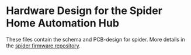 Hardware Design for the Spider Home Automation Hub
==================================================
These files contain the schema and PCB-design for spider. More details in the 
[spider firmware repository](https://github.com/DannyHavenith/spider).
